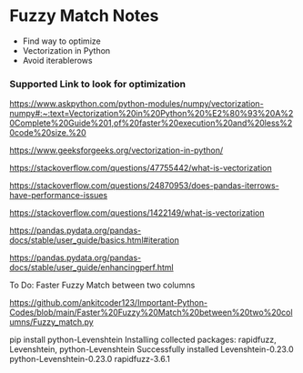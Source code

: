 # Fuzzy Match Notes

* Find way to optimize
* Vectorization in Python
* Avoid iterablerows

### Supported Link to look for optimization
https://www.askpython.com/python-modules/numpy/vectorization-numpy#:~:text=Vectorization%20in%20Python%20%E2%80%93%20A%20Complete%20Guide%201,of%20faster%20execution%20and%20less%20code%20size.%20

https://www.geeksforgeeks.org/vectorization-in-python/

https://stackoverflow.com/questions/47755442/what-is-vectorization

https://stackoverflow.com/questions/24870953/does-pandas-iterrows-have-performance-issues


https://stackoverflow.com/questions/1422149/what-is-vectorization

https://pandas.pydata.org/pandas-docs/stable/user_guide/basics.html#iteration

https://pandas.pydata.org/pandas-docs/stable/user_guide/enhancingperf.html

To Do:
Faster Fuzzy Match between two columns

https://github.com/ankitcoder123/Important-Python-Codes/blob/main/Faster%20Fuzzy%20Match%20between%20two%20columns/Fuzzy_match.py

pip install python-Levenshtein
Installing collected packages: rapidfuzz, Levenshtein, python-Levenshtein
Successfully installed Levenshtein-0.23.0 python-Levenshtein-0.23.0 rapidfuzz-3.6.1
